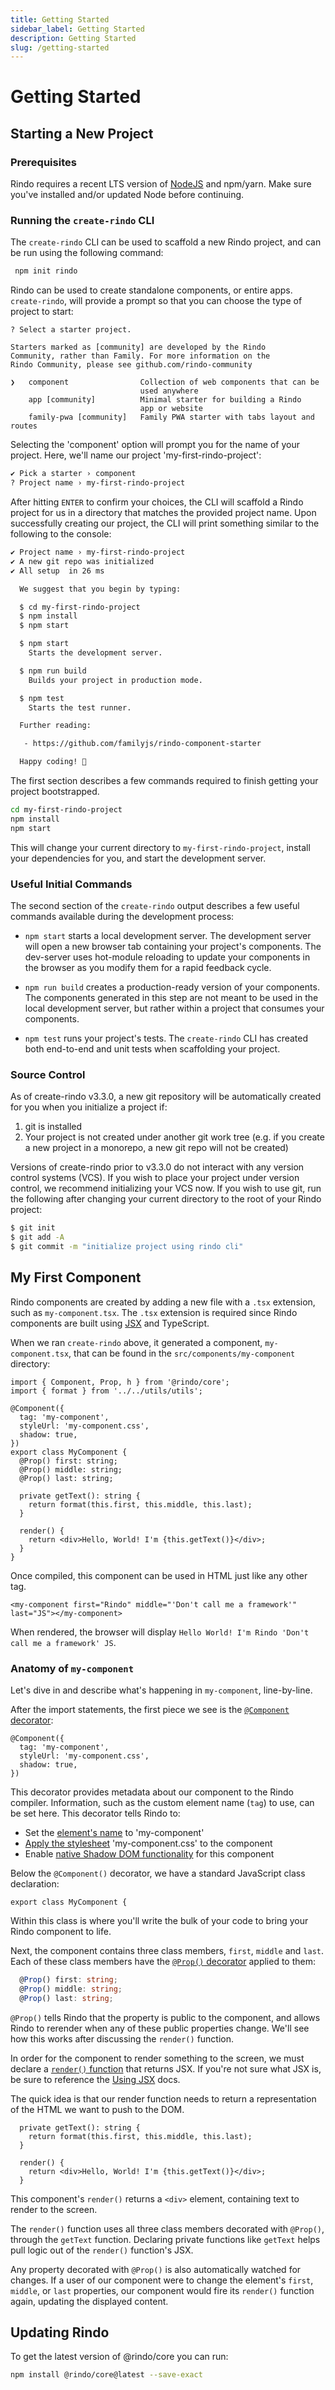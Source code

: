 ```yaml
---
title: Getting Started
sidebar_label: Getting Started
description: Getting Started
slug: /getting-started
---
```


# Getting Started

## Starting a New Project

### Prerequisites

Rindo requires a recent LTS version of [NodeJS](https://nodejs.org/) and npm/yarn.
Make sure you've installed and/or updated Node before continuing.

### Running the `create-rindo` CLI

The `create-rindo` CLI can be used to scaffold a new Rindo project, and can be run using the following command:

```bash npm2yarn
 npm init rindo
```

Rindo can be used to create standalone components, or entire apps.
`create-rindo`, will provide a prompt so that you can choose the type of project to start:

```text
? Select a starter project.

Starters marked as [community] are developed by the Rindo
Community, rather than Family. For more information on the
Rindo Community, please see github.com/rindo-community

❯   component                Collection of web components that can be
                             used anywhere
    app [community]          Minimal starter for building a Rindo
                             app or website
    family-pwa [community]   Family PWA starter with tabs layout and routes
```

Selecting the 'component' option will prompt you for the name of your project.
Here, we'll name our project 'my-first-rindo-project':

```bash
✔ Pick a starter › component
? Project name › my-first-rindo-project
```

After hitting `ENTER` to confirm your choices, the CLI will scaffold a Rindo project for us in a directory that matches the provided project name.
Upon successfully creating our project, the CLI will print something similar to the following to the console:

```bash
✔ Project name › my-first-rindo-project
✔ A new git repo was initialized
✔ All setup  in 26 ms

  We suggest that you begin by typing:

  $ cd my-first-rindo-project
  $ npm install
  $ npm start

  $ npm start
    Starts the development server.

  $ npm run build
    Builds your project in production mode.

  $ npm test
    Starts the test runner.

  Further reading:

   - https://github.com/familyjs/rindo-component-starter

  Happy coding! 🎈
```

The first section describes a few commands required to finish getting your project bootstrapped.

```bash npm2yarn
cd my-first-rindo-project
npm install
npm start
```

This will change your current directory to `my-first-rindo-project`, install your dependencies for you, and start the development server.

### Useful Initial Commands

The second section of the `create-rindo` output describes a few useful commands available during the development process:

- `npm start` starts a local development server. The development server will open a new browser tab containing your
  project's components. The dev-server uses hot-module reloading to update your components in the browser as you modify
  them for a rapid feedback cycle.

- `npm run build` creates a production-ready version of your components. The components generated in this step are not
  meant to be used in the local development server, but rather within a project that consumes your components.

- `npm test` runs your project's tests. The `create-rindo` CLI has created both end-to-end and unit tests when scaffolding your project.

### Source Control

As of create-rindo v3.3.0, a new git repository will be automatically created for you when you initialize a project if:

1. git is installed
2. Your project is not created under another git work tree (e.g. if you create a new project in a monorepo, a new git repo will not be created)

Versions of create-rindo prior to v3.3.0 do not interact with any version control systems (VCS).
If you wish to place your project under version control, we recommend initializing your VCS now.
If you wish to use git, run the following after changing your current directory to the root of your Rindo project:

```bash
$ git init
$ git add -A
$ git commit -m "initialize project using rindo cli"
```

## My First Component

Rindo components are created by adding a new file with a `.tsx` extension, such as `my-component.tsx`.
The `.tsx` extension is required since Rindo components are built using [JSX](../components/templating-and-jsx.md) and TypeScript.

When we ran `create-rindo` above, it generated a component, `my-component.tsx`, that can be found in the `src/components/my-component` directory:

```tsx title="my-component.tsx"
import { Component, Prop, h } from '@rindo/core';
import { format } from '../../utils/utils';

@Component({
  tag: 'my-component',
  styleUrl: 'my-component.css',
  shadow: true,
})
export class MyComponent {
  @Prop() first: string;
  @Prop() middle: string;
  @Prop() last: string;

  private getText(): string {
    return format(this.first, this.middle, this.last);
  }

  render() {
    return <div>Hello, World! I'm {this.getText()}</div>;
  }
}
```

Once compiled, this component can be used in HTML just like any other tag.

```markup
<my-component first="Rindo" middle="'Don't call me a framework'" last="JS"></my-component>
```

When rendered, the browser will display `Hello World! I'm Rindo 'Don't call me a framework' JS`.

### Anatomy of `my-component`

Let's dive in and describe what's happening in `my-component`, line-by-line.

After the import statements, the first piece we see is the [`@Component` decorator](../components/component.md):

```tsx
@Component({
  tag: 'my-component',
  styleUrl: 'my-component.css',
  shadow: true,
})
```

This decorator provides metadata about our component to the Rindo compiler.
Information, such as the custom element name (`tag`) to use, can be set here.
This decorator tells Rindo to:

- Set the [element's name](../components/component.md#tag) to 'my-component'
- [Apply the stylesheet](../components/component.md#styleurl) 'my-component.css' to the component
- Enable [native Shadow DOM functionality](../components/component.md#shadow) for this component

Below the `@Component()` decorator, we have a standard JavaScript class declaration:

```tsx
export class MyComponent {
```

Within this class is where you'll write the bulk of your code to bring your Rindo component to life.

Next, the component contains three class members, `first`, `middle` and `last`.
Each of these class members have the [`@Prop()` decorator](../components/properties.md#the-prop-decorator-prop) applied to them:

```ts
  @Prop() first: string;
  @Prop() middle: string;
  @Prop() last: string;
```

`@Prop()` tells Rindo that the property is public to the component, and allows Rindo to rerender when any of these public properties change.
We'll see how this works after discussing the `render()` function.

In order for the component to render something to the screen, we must declare a [`render()` function](../components/templating-and-jsx.md#basics) that returns JSX.
If you're not sure what JSX is, be sure to reference the [Using JSX](../components/templating-and-jsx.md) docs.

The quick idea is that our render function needs to return a representation of the HTML we want to push to the DOM.

```tsx
  private getText(): string {
    return format(this.first, this.middle, this.last);
  }

  render() {
    return <div>Hello, World! I'm {this.getText()}</div>;
  }
```

This component's `render()` returns a `<div>` element, containing text to render to the screen.

The `render()` function uses all three class members decorated with `@Prop()`, through the `getText` function.
Declaring private functions like `getText` helps pull logic out of the `render()` function's JSX.

Any property decorated with `@Prop()` is also automatically watched for changes.
If a user of our component were to change the element's `first`, `middle`, or `last` properties, our component would fire its `render()` function again, updating the displayed content.

## Updating Rindo

To get the latest version of @rindo/core you can run:

```bash npm2yarn
npm install @rindo/core@latest --save-exact
```
